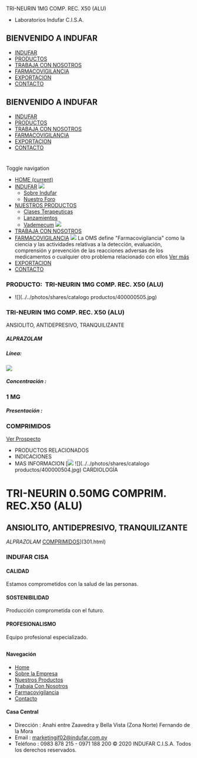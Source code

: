 TRI-NEURIN 1MG COMP. REC. X50 (ALU)
- Laboratorios Indufar C.I.S.A.
## BIENVENIDO A INDUFAR
* [INDUFAR](302.html#)
* [PRODUCTOS](302.html#)
* [TRABAJA CON NOSOTROS](302.html#)
* [FARMACOVIGILANCIA](302.html#)
* [EXPORTACION](302.html#)
* [CONTACTO](302.html#)
## BIENVENIDO A INDUFAR
* [INDUFAR](../../index.html)
* [PRODUCTOS](../../productos.html)
* [TRABAJA CON NOSOTROS](../../trabaja_con_nosotros.html)
* [FARMACOVIGILANCIA](../../farmacovigilancia.html)
* [EXPORTACION](../../exportacion.html)
* [CONTACTO](../../contacto.html)
# 
Toggle navigation
* [HOME (current)](../../index.html)
* [INDUFAR](302.html#) 
  [![ ](../../photos/shares/Sistema/Menu/indufar_menul.jpg)](../../institucional.html)
  - [Sobre Indufar](../../institucional.html)
  - [Nuestro Foro](../../blog.html)
* [NUESTROS PRODUCTOS](302.html#) 
  - [Clases Terapeuticas](../clases_terapeuticas.html)
  - [Lanzamientos](../lanzamientos.html)
  - [Vademecum](../../productos.html)
  [![ ](../../photos/shares/Sistema/Menu/productos.png)](../../productos.html)
* [TRABAJA CON NOSOTROS](../../trabaja_con_nosotros.html)
* [FARMACOVIGILANCIA](302.html#) 
  [![ ](../../photos/shares/Sistema/Menu/TUBOS.png)](../../farmacovigilancia.html)
  La OMS define "Farmacovigilancia" como la ciencia y las actividades relativas a la detección, evaluación, comprensión y prevención de las reacciones adversas de los medicamentos o cualquier otro problema relacionado con ellos
  [Ver más](../../farmacovigilancia.html)
* [EXPORTACION](../../exportacion.html)
* [CONTACTO](../../contacto.html)
### PRODUCTO:  TRI-NEURIN 1MG COMP. REC. X50 (ALU)
* ![](../../photos/shares/catalogo productos/400000505.jpg)
### **TRI-NEURIN 1MG COMP. REC. X50 (ALU)**
ANSIOLITO, ANTIDEPRESIVO, TRANQUILIZANTE
##### **ALPRAZOLAM**
##### **Línea:**
[![](../../photos/shares/Laboratorios/lab_cardio.png)](../linea/5.html)
##### **Concentración :**
### 1 MG
##### **Presentación :**
### COMPRIMIDOS
[Ver Prospecto](https://www.indufar.com.py/files/shares/prospectos_/400000505.pdf)
* PRODUCTOS RELACIONADOS
* INDICACIONES
* MAS INFORMACION
[![](../../photos/shares/Laboratorios/lab_cardio.png)
![](../../photos/shares/catalogo productos/400000504.jpg)
CARDIOLOGÍA
# TRI-NEURIN 0.50MG COMPRIM. REC.X50 (ALU)
## ANSIOLITO, ANTIDEPRESIVO, TRANQUILIZANTE
*ALPRAZOLAM*
[COMPRIMIDOS](302.html#)](301.html)
### INDUFAR CISA
#### CALIDAD
Estamos comprometidos con la salud de las personas.
#### SOSTENIBILIDAD
Producción comprometida con el futuro.
#### PROFESIONALISMO
Equipo profesional especializado.
## 
#### Navegación
* [Home](../../index.html)
* [Sobre la Empresa](../../institucional.html)
* [Nuestros Productos](../../productos.html)
* [Trabaja Con Nosotros](../../trabaja_con_nosotros.html)
* [Farmacovigilancia](../../farmacovigilancia.html)
* [Contacto](../../contacto.html)
#### Casa Central
* Dirección : Anahi entre Zaavedra y Bella Vista (Zona Norte) Fernando de la Mora
* Email : [marketingif02@indufar.com.py](mailto:marketingif02@indufar.com.py)
* Teléfono : 0983 878 215 - 0971 188 200
© 2020 INDUFAR C.I.S.A. Todos los derechos reservados.